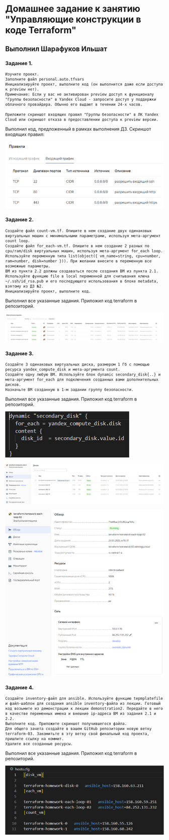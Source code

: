 # Домашнее задание к занятию "Управляющие конструкции в коде Terraform"

## Выполнил Шарафуков Ильшат

### Задание 1.

```
Изучите проект.
Заполните файл personal.auto.tfvars
Инициализируйте проект, выполните код (он выполнится даже если доступа к preview нет).
Примечание: Если у вас не активирован preview доступ к функционалу "Группы безопасности" в Yandex Cloud - запросите доступ у поддержки облачного провайдера. Обычно его выдают в течении 24-х часов.

Приложите скриншот входящих правил "Группы безопасности" в ЛК Yandex Cloud или скриншот отказа в предоставлении доступа к preview версии.
```

Выполнил код, предложенный в рамках выполнения ДЗ. Скриншот входящих правил:

![ingress_rule.png](img/1_1.png)

### Задание 2. 

```
Создайте файл count-vm.tf. Опишите в нем создание двух одинаковых виртуальных машин с минимальными параметрами, используя мета-аргумент count loop.
Создайте файл for_each-vm.tf. Опишите в нем создание 2 разных по cpu/ram/disk виртуальных машин, используя мета-аргумент for_each loop. Используйте переменную типа list(object({ vm_name=string, cpu=number, ram=number, disk=number })). При желании внесите в переменную все возможные параметры.
ВМ из пункта 2.2 должны создаваться после создания ВМ из пункта 2.1.
Используйте функцию file в local переменной для считывания ключа ~/.ssh/id_rsa.pub и его последующего использования в блоке metadata, взятому из ДЗ №2.
Инициализируйте проект, выполните код.
```

Выполнил все указанные задания. Приложил код terraform в репозиторий.

![count_loop.png](img/2_1.png)

### Задание 3. 

```
Создайте 3 одинаковых виртуальных диска, размером 1 Гб с помощью ресурса yandex_compute_disk и мета-аргумента count.
Создайте одну любую ВМ. Используйте блок dynamic secondary_disk{..} и мета-аргумент for_each для подключения созданных вами дополнительных дисков.
Назначьте ВМ созданную в 1-м задании группу безопасности.
```

Выполнил все указанные задания. Приложил код terraform в репозиторий.

![tf_code.png](img/3_1.png)

![yc_disk.png](img/3_2.png)

![yc_sec_group.png](img/3_3.png)

### Задание 4. 

```
Создайте inventory-файл для ansible. Используйте функцию tepmplatefile и файл-шаблон для создания ansible inventory-файла из лекции. Готовый код возьмите из демонстрации к лекции demonstration2. Передайте в него в качестве переменных имена и внешние ip-адреса ВМ из задания 2.1 и 2.2.
Выполните код. Приложите скриншот получившегося файла.
Для общего зачета создайте в вашем GitHub репозитории новую ветку terraform-03. Закомитьте в эту ветку свой финальный код проекта, пришлите ссылку на коммит.
Удалите все созданные ресурсы.
```

Выполнил все указанные задания. Приложил код terraform в репозиторий.

![inventory.png](img/4_1.png)


